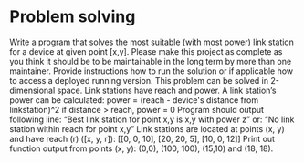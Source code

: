 # Problem solving

Write a program that solves the most suitable (with most power) link station for a device at given
point [x,y].
Please make this project as complete as you think it should be to be maintainable in the long
term by more than one maintainer. Provide instructions how to run the solution or if applicable
how to access a deployed running version.
This problem can be solved in 2-dimensional space. Link stations have reach and power.
A link station’s power can be calculated:
power = (reach - device's distance from linkstation)^2
if distance > reach, power = 0
Program should output following line:
“Best link station for point x,y is x,y with power z”
or:
“No link station within reach for point x,y”
Link stations​ are located at points (x, y) and have reach (r) ([x, y, r]):
[[0, 0, 10],
[20, 20, 5],
[10, 0, 12]]
Print out function output from points​ (x, y):
(0,0), (100, 100), (15,10) and (18, 18).

